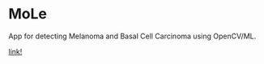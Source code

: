 # MoLe
App for detecting Melanoma and Basal Cell Carcinoma using OpenCV/ML.

[link!](http://joeazar.github.io/SkinCancerDetector/index.html)
